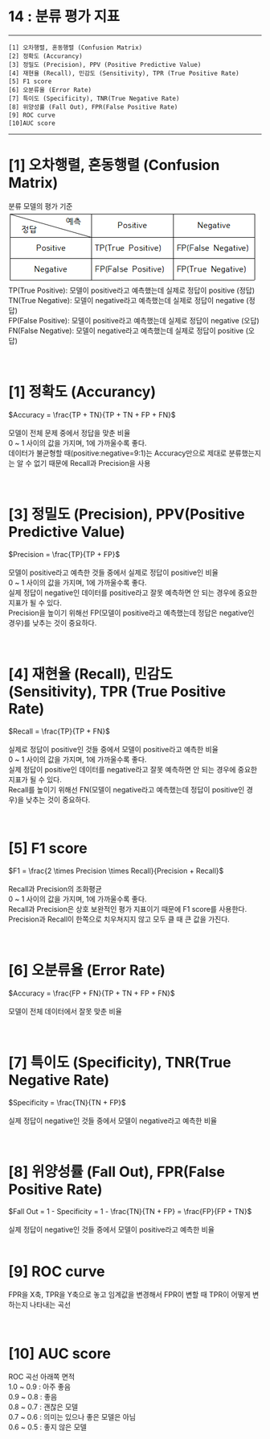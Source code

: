 #  14 : 분류 평가 지표

---
	
 	[1] 오차행렬, 혼동행렬 (Confusion Matrix)
  	[2] 정확도 (Accurancy)
	[3] 정밀도 (Precision), PPV (Positive Predictive Value)
	[4] 재현율 (Recall), 민감도 (Sensitivity), TPR (True Positive Rate)
	[5] F1 score
 	[6] 오분류율 (Error Rate)
  	[7] 특이도 (Specificity), TNR(True Negative Rate)
   	[8] 위양성률 (Fall Out), FPR(False Positive Rate)
	[9] ROC curve
	[10]AUC score
	  
---

# [1] 오차행렬, 혼동행렬 (Confusion Matrix)
분류 모델의 평가 기준<br>
![](./images/CM_table.PNG)
<br>
TP(True Positive): 모델이 positive라고 예측했는데 실제로 정답이 positive (정답)<br>
TN(True Negative): 모델이 negative라고 예측했는데 실제로 정답이 negative (정답)<br>
FP(False Positive): 모델이 positive라고 예측했는데 실제로 정답이 negative (오답)<br>
FN(False Negative): 모델이 negative라고 예측했는데 실제로 정답이 positive (오답)<br>

<br>

# [1] 정확도 (Accurancy)
$Accuracy = \frac{TP + TN}{TP + TN + FP + FN}$<br>
<br>
모델이 전체 문제 중에서 정답을 맞춘 비율<br>
0 ~ 1 사이의 값을 가지며, 1에 가까울수록 좋다.<br>
데이터가 불균형할 때(positive:negative=9:1)는 Accuracy만으로 제대로 분류했는지는 알 수 없기 때문에 Recall과 Precision을 사용<br>

<br>

# [3] 정밀도 (Precision), PPV(Positive Predictive Value)
$Precision = \frac{TP}{TP + FP}$<br>
<br>
모델이 positive라고 예측한 것들 중에서 실제로 정답이 positive인 비율<br>
0 ~ 1 사이의 값을 가지며, 1에 가까울수록 좋다.<br>
실제 정답이 negative인 데이터를 positive라고 잘못 예측하면 안 되는 경우에 중요한 지표가 될 수 있다.<br>
Precision을 높이기 위해선 FP(모델이 positive라고 예측했는데 정답은 negative인 경우)를 낮추는 것이 중요하다.<br>

<br>

# [4] 재현율 (Recall), 민감도 (Sensitivity), TPR (True Positive Rate)
$Recall = \frac{TP}{TP + FN}$<br>
<br>
실제로 정답이 positive인 것들 중에서 모델이 positive라고 예측한 비율<br>
0 ~ 1 사이의 값을 가지며, 1에 가까울수록 좋다.<br>
실제 정답이 positive인 데이터를 negative라고 잘못 예측하면 안 되는 경우에 중요한 지표가 될 수 있다.<br>
Recall를 높이기 위해선 FN(모델이 negative라고 예측했는데 정답이 positive인 경우)을 낮추는 것이 중요하다.<br>

<br>

# [5] F1 score
$F1 = \frac{2 \times Precision \times Recall}{Precision + Recall}$<br>
<br>
Recall과 Precision의 조화평균<br>
0 ~ 1 사이의 값을 가지며, 1에 가까울수록 좋다.<br>
Recall과 Precision은 상호 보완적인 평가 지표이기 때문에 F1 score를 사용한다.<br>
Precision과 Recall이 한쪽으로 치우쳐지지 않고 모두 클 때 큰 값을 가진다.<br>

<br>

# [6] 오분류율 (Error Rate)
$Accuracy = \frac{FP + FN}{TP + TN + FP + FN}$<br>
<br>
모델이 전체 데이터에서 잘못 맞춘 비율<br>

<br>

# [7] 특이도 (Specificity), TNR(True Negative Rate)
$Specificity = \frac{TN}{TN + FP}$<br>
<br>
실제 정답이 negative인 것들 중에서 모델이 negative라고 예측한 비율<br>

<br>

# [8] 위양성률 (Fall Out), FPR(False Positive Rate)
$Fall Out = 1 - Specificity = 1 - \frac{TN}{TN + FP} = \frac{FP}{FP + TN}$<br>
<br>
실제 정답이 negative인 것들 중에서 모델이 positive라고 예측한 비율<br>
<br>

# [9] ROC curve
FPR을 X축, TPR을 Y축으로 놓고 임계값을 변경해서 FPR이 변할 때 TPR이 어떻게 변하는지 나타내는 곡선<br>

<br>

# [10] AUC score
ROC 곡선 아래쪽 면적<br>
1.0 ~ 0.9 : 아주 좋음<br>
0.9 ~ 0.8 : 좋음<br>
0.8 ~ 0.7 : 괜찮은 모델<br>
0.7 ~ 0.6 : 의미는 있으나 좋은 모델은 아님<br>
0.6 ~ 0.5 : 좋지 않은 모델<br>

<br>
